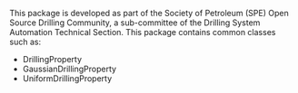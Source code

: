 This package is developed as part of the Society of Petroleum (SPE) Open Source Drilling Community, a sub-committee of the Drilling System Automation Technical Section.
This package contains common classes such as:
- DrillingProperty
- GaussianDrillingProperty
- UniformDrillingProperty
